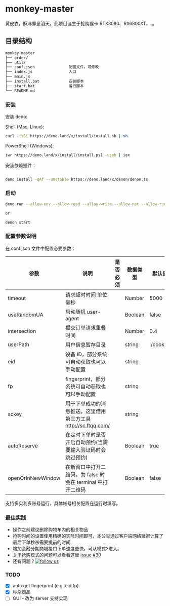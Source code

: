 # monkey-master

黄皮衣，酥麻罪恶滔天，此项目诞生于抢购猴卡 RTX3080、RX6800XT.....。

## 目录结构

```bash
monkey-master
├── order/
├── util/
├── conf.json               配置文件，可修改
├── index.js                入口
├── main.js
├── install.bat             安装脚本
├── start.bat               运行脚本
└── README.md
```

### 安装

安装 deno:

Shell (Mac, Linux):

```bash
curl -fsSL https://deno.land/x/install/install.sh | sh
```

PowerShell (Windows):

```bash
iwr https://deno.land/x/install/install.ps1 -useb | iex
```

安装依赖插件：

```bash

deno install -qAf --unstable https://deno.land/x/denon/denon.ts
```

### 启动

```bash
deno run --allow-env --allow-read --allow-write --allow-net --allow-run --unstable --no-check index.js

or

denon start
```

### 配置参数说明

在 conf.json 文件中配置必要参数：

| 参数              | 说明                                                           | 是否必须 | 数据类型 | 默认值    |
| ----------------- | -------------------------------------------------------------- | -------- | -------- | --------- |
| timeout           | 请求超时时间 单位毫秒                                          |          | Number   | 5000      |
| useRandomUA       | 启动随机 user-agent                                            |          | Boolean  | false     |
| intersection      | 提交订单请求重叠时间                                           |          | Number   | 0.4       |
| userPath          | 用户信息暂存目录                                               |          | string   | ./cookie/ |
| eid               | 设备 ID，部分系统可自动获取也可以手动配置                      |          | string   |           |
| fp                | fingerprint，部分系统可自动获取也可以手动配置                  |          | string   |           |
| sckey             | 用于下单成功的消息推送，这里借用第三方工具 http://sc.ftqq.com/ |          | string   |           |
| autoReserve       | 在定时下单时是否开启自动预约(当需要输入验证码时会跳过预约)     |          | Boolean  | true      |
| openQrInNewWindow | 在新窗口中打开二维码，为 false 时会在 terminal 中打开二维码    |          | Boolean  | false     |

支持多实利多账号运行，具体帐号相关配置在运行时填写。

### 最佳实践

-   操作之前建议删除购物车内的相关物品
-   抢购时间的设置使用精确的实际时间即可，本公举通过客户端网络延迟计算了最后下单秒杀需要提前的时间
-   增加金融分期商城接口下单速度更快，可从模式2进入。
-   关于抢购模式的问题可以看看这里 [issue #30](https://github.com/chou0212/monkey-master/issues/30)
-   还有问题？[![follow us](http://pub.idqqimg.com/wpa/images/group.png 'follow us')](https://qm.qq.com/cgi-bin/qm/qr?k=sgAvZ_SsEL1h0r6sgPkBn89eD0-TOmgV&jump_from=webapi)

### TODO

-   [x] auto get fingerprint (e.g. eid,fp).
-   [x] 秒杀商品
-   [ ] GUI - 改为 server 支持实现

